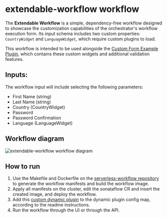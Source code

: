 # extendable-workflow workflow
The **Extendable Workflow** is a simple, dependency-free workflow designed to showcase the customization capabilities of the orchestrator's workflow execution form. Its input schema includes two custom properties: `CountryWidget` and `LanguageWidget`, which require custom plugins to load.

This workflow is intended to be used alongside the [Custom Form Example Plugin](https://github.com/rhdhorchestrator/custom-form-example-plugin/tree/main), which contains these custom widgets and additional validation features.

## Inputs:
The workflow input will include selecting the following parameters:
- First Name (string)
- Last Name (string)
- Country (CountryWidget)
- Password
- Password Confirmation 
- Language (LanguageWidget)

## Workflow diagram
![extendable-workflow workflow diagram](https://github.com/rhdhorchestrator/serverless-workflow-examples/blob/main/extendable-workflow/extendable-workflow.svg?raw=true)

## How to run

1. Use the Makefile and Dockerfile on the [serverless-workflow repository](https://github.com/rhdhorchestrator/serverless-workflows) to generate the workflow manifests and build the workflow image. 
2. Apply all manifests on the cluster, edit the sonataflow CR and insert the created image, and deploy the workflow. 
3. Add this [custom dynamic plugin](https://github.com/rhdhorchestrator/custom-form-example-plugin/tree/main) to the dynamic plugin config map, according to the readme instructions. 
4. Run the workflow through the UI or through the API. 

